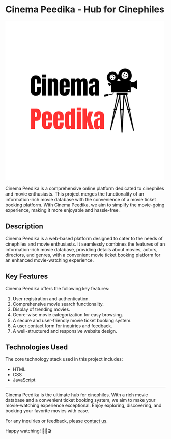 # Cinema Peedika - Hub for Cinephiles

![Cinema Peedika Logo](https://github.com/safadtm/CinemaPeedika/blob/master/assets/images/CinemaPeedikaLogo.png)

Cinema Peedika is a comprehensive online platform dedicated to cinephiles and movie enthusiasts. This project merges the functionality of an information-rich movie database with the convenience of a movie ticket booking platform. With Cinema Peedika, we aim to simplify the movie-going experience, making it more enjoyable and hassle-free.

## Description

Cinema Peedika is a web-based platform designed to cater to the needs of cinephiles and movie enthusiasts. It seamlessly combines the features of an information-rich movie database, providing details about movies, actors, directors, and genres, with a convenient movie ticket booking platform for an enhanced movie-watching experience.

## Key Features

Cinema Peedika offers the following key features:

1. User registration and authentication.
2. Comprehensive movie search functionality.
3. Display of trending movies.
4. Genre-wise movie categorization for easy browsing.
5. A secure and user-friendly movie ticket booking system.
6. A user contact form for inquiries and feedback.
7. A well-structured and responsive website design.

## Technologies Used

The core technology stack used in this project includes:

- HTML
- CSS
- JavaScript

---

Cinema Peedika is the ultimate hub for cinephiles. With a rich movie database and a convenient ticket booking system, we aim to make your movie-watching experience exceptional. Enjoy exploring, discovering, and booking your favorite movies with ease.

For any inquiries or feedback, please [contact us](link-to-contact-page).

Happy watching! 🍿🎥🎬
